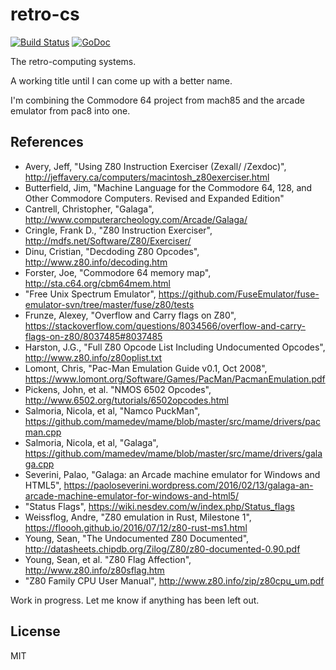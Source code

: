 # retro-cs

[![Build Status](https://travis-ci.com/blackchip-org/retro-cs.svg?branch=master)](https://travis-ci.com/blackchip-org/retro-cs) [![GoDoc](https://godoc.org/github.com/blackchip-org/retro-cs?status.svg)](https://godoc.org/github.com/blackchip-org/retro-cs)

The retro-computing systems.

A working title until I can come up with a better name.

I'm combining the Commodore 64 project from mach85 and the arcade
emulator from pac8 into one.

## References

- Avery, Jeff, "Using Z80 Instruction Exerciser (Zexall/ /Zexdoc)", http://jeffavery.ca/computers/macintosh_z80exerciser.html
- Butterfield, Jim, "Machine Language for the Commodore 64, 128, and Other Commodore Computers. Revised and Expanded Edition"
- Cantrell, Christopher, "Galaga", http://www.computerarcheology.com/Arcade/Galaga/
- Cringle, Frank D., "Z80 Instruction Exerciser",
http://mdfs.net/Software/Z80/Exerciser/
- Dinu, Cristian, "Decdoding Z80 Opcodes", http://www.z80.info/decoding.htm
- Forster, Joe, "Commodore 64 memory map", http://sta.c64.org/cbm64mem.html
- "Free Unix Spectrum Emulator", https://github.com/FuseEmulator/fuse-emulator-svn/tree/master/fuse/z80/tests
- Frunze, Alexey, "Overflow and Carry flags on Z80", https://stackoverflow.com/questions/8034566/overflow-and-carry-flags-on-z80/8037485#8037485
- Harston, J.G., "Full Z80 Opcode List Including Undocumented Opcodes", http://www.z80.info/z80oplist.txt
- Lomont, Chris, "Pac-Man Emulation Guide v0.1, Oct 2008", https://www.lomont.org/Software/Games/PacMan/PacmanEmulation.pdf
- Pickens, John, et al. "NMOS 6502 Opcodes", http://www.6502.org/tutorials/6502opcodes.html
- Salmoria, Nicola, et al, "Namco PuckMan", https://github.com/mamedev/mame/blob/master/src/mame/drivers/pacman.cpp
- Salmoria, Nicola, et al, "Galaga", https://github.com/mamedev/mame/blob/master/src/mame/drivers/galaga.cpp
- Severini, Palao, "Galaga: an Arcade machine emulator for Windows and HTML5", https://paoloseverini.wordpress.com/2016/02/13/galaga-an-arcade-machine-emulator-for-windows-and-html5/
- "Status Flags", https://wiki.nesdev.com/w/index.php/Status_flags
- Weissflog, Andre, "Z80 emulation in Rust, Milestone 1", https://floooh.github.io/2016/07/12/z80-rust-ms1.html
- Young, Sean, "The Undocumented Z80 Documented", http://datasheets.chipdb.org/Zilog/Z80/z80-documented-0.90.pdf
- Young, Sean, et al. "Z80 Flag Affection", http://www.z80.info/z80sflag.htm
- "Z80 Family CPU User Manual", http://www.z80.info/zip/z80cpu_um.pdf

Work in progress. Let me know if anything has been left out.

## License

MIT
